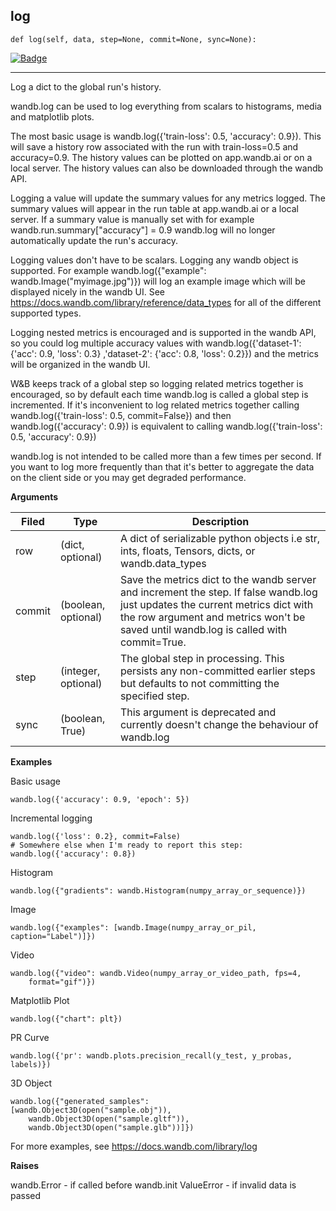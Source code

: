 ## log
`def log(self, data, step=None, commit=None, sync=None): `

[![Badge](https://img.shields.io/badge/View%20source%20on%20GitHub-black?style=plastic&logo=github)](https://github.com/wandb/client/tree/master/wandb/sdk/wandb_run.py#L729-#L862)

****
    
Log a dict to the global run's history.

wandb.log can be used to log everything from scalars to histograms, media
and matplotlib plots.

The most basic usage is wandb.log({'train-loss': 0.5, 'accuracy': 0.9}).
This will save a history row associated with the run with train-loss=0.5
and accuracy=0.9. The history values can be plotted on app.wandb.ai or
on a local server. The history values can also be downloaded through
the wandb API.

Logging a value will update the summary values for any metrics logged.
The summary values will appear in the run table at app.wandb.ai or
a local server. If a summary value is manually set with for example
wandb.run.summary["accuracy"] = 0.9 wandb.log will no longer automatically
update the run's accuracy.

Logging values don't have to be scalars. Logging any wandb object is supported.
For example wandb.log({"example": wandb.Image("myimage.jpg")}) will log an
example image which will be displayed nicely in the wandb UI. See
https://docs.wandb.com/library/reference/data_types for all of the different
supported types.

Logging nested metrics is encouraged and is supported in the wandb API, so
you could log multiple accuracy values with wandb.log({'dataset-1':
{'acc': 0.9, 'loss': 0.3} ,'dataset-2': {'acc': 0.8, 'loss': 0.2}})
and the metrics will be organized in the wandb UI.

W&B keeps track of a global step so logging related metrics together is
encouraged, so by default each time wandb.log is called a global step
is incremented. If it's inconvenient to log related metrics together
calling wandb.log({'train-loss': 0.5, commit=False}) and then
wandb.log({'accuracy': 0.9}) is equivalent to calling
wandb.log({'train-loss': 0.5, 'accuracy': 0.9})

wandb.log is not intended to be called more than a few times per second.
If you want to log more frequently than that it's better to aggregate
the data on the client side or you may get degraded performance.

    
**Arguments**
    

    
| **Filed** | **Type** | **Description** |
|--|--|--|
| row | (dict, optional) | A dict of serializable python objects i.e str, ints, floats, Tensors, dicts, or wandb.data_types |
| commit | (boolean, optional) | Save the metrics dict to the wandb server and increment the step. If false wandb.log just updates the current metrics dict with the row argument and metrics won't be saved until wandb.log is called with commit=True. |
| step | (integer, optional) | The global step in processing. This persists any non-committed earlier steps but defaults to not committing the specified step. |
| sync | (boolean, True) | This argument is deprecated and currently doesn't change the behaviour of wandb.log |
**Examples**
    
Basic usage
```
wandb.log({'accuracy': 0.9, 'epoch': 5})
```

Incremental logging
```
wandb.log({'loss': 0.2}, commit=False)
# Somewhere else when I'm ready to report this step:
wandb.log({'accuracy': 0.8})
```

Histogram
```
wandb.log({"gradients": wandb.Histogram(numpy_array_or_sequence)})
```

Image
```
wandb.log({"examples": [wandb.Image(numpy_array_or_pil, caption="Label")]})
```

Video
```
wandb.log({"video": wandb.Video(numpy_array_or_video_path, fps=4,
    format="gif")})
```

Matplotlib Plot
```
wandb.log({"chart": plt})
```

PR Curve
```
wandb.log({'pr': wandb.plots.precision_recall(y_test, y_probas, labels)})
```

3D Object
```
wandb.log({"generated_samples":
[wandb.Object3D(open("sample.obj")),
    wandb.Object3D(open("sample.gltf")),
    wandb.Object3D(open("sample.glb"))]})
```

For more examples, see https://docs.wandb.com/library/log

    
**Raises**
    
wandb.Error - if called before wandb.init
ValueError - if invalid data is passed
    
